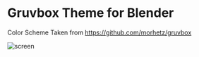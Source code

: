 # Gruvbox Theme for Blender
Color Scheme Taken from https://github.com/morhetz/gruvbox

![screen](https://user-images.githubusercontent.com/79613445/189572238-e916533b-4598-456a-bc49-ae2c6149044d.png)
